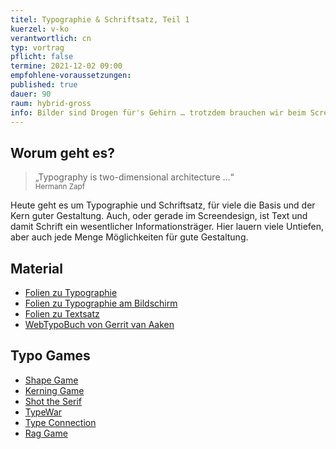 ```yaml
---
titel: Typographie & Schriftsatz, Teil 1
kuerzel: v-ko
verantwortlich: cn
typ: vortrag
pflicht: false
termine: 2021-12-02 09:00
empfohlene-voraussetzungen: 
published: true
dauer: 90
raum: hybrid-gross
info: Bilder sind Drogen für's Gehirn … trotzdem brauchen wir beim Screendesign sehr oft Text. Hierzu werden heute wesentliche Grundlagen vermittelt.
---
```


## Worum geht es?

> „Typography is two-dimensional architecture …“ <br><small>Hermann Zapf</small>

Heute geht es um Typographie und Schriftsatz, für viele die Basis und der Kern guter Gestaltung. Auch, oder gerade im Screendesign, ist Text und damit Schrift ein wesentlicher Informationsträger. Hier lauern viele Untiefen, aber auch jede Menge Möglichkeiten für gute Gestaltung.  

## Material
- [Folien zu Typographie](../../download/inputs/woche-10/typographie.pdf)
- [Folien zu Typographie am Bildschirm](../../download/inputs/woche-10/typographie-am-bildschirm.pdf)
- [Folien zu Textsatz](../../download/inputs/woche-10/textsatz.pdf)
- [WebTypoBuch von Gerrit van Aaken](https://webtypobuch.de/lesen/Kapitel-5/Kapitel-5-4)
## Typo Games
- [Shape Game](https://shape.method.ac/)
- [Kerning Game](https://type.method.ac/)
- [Shot the Serif](https://www.tothepoint.co.uk/us/fun/i-shot-the-serif/)
- [TypeWar](http://typewar.com/)
- [Type Connection](http://www.typeconnection.com/)
- [Rag Game](https://fathom.info/ragtime/game.html)